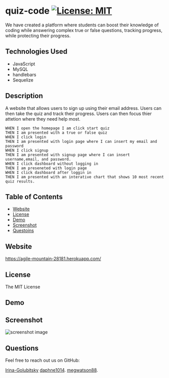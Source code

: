 # quiz-code [![License: MIT](https://img.shields.io/badge/License-MIT-yellow.svg)](https://opensource.org/licenses/MIT)
We have created a platform where students can boost their knowledge of coding while answering complex true or false questions, tracking progress, while protecting their progress. 

## Technologies Used

* JavaScript
* MySQL
* handlebars
* Sequelize

## Description 

A website that allows users to sign up using their email address. Users can then take the quiz and track their progress. Users can then focus thier attetion where they need help most. 

```
WHEN I open the homepage I am click start quiz
THEN I am presented with a true or false quiz
WHEN I click login
THEN I am presented with login page where I can insert my email and password
WHEN I click signup
THEN I am presented with signup page where I can insert username,email, and password.
WHEN I click dashboard without logging in
THEN I am preseneted with login page
WHEN I click dashboard after loggin in
THEN I am presented with an interative chart that shows 10 most recent quiz results.

```

## Table of Contents 
- [Website](#website)
- [License](#license)
- [Demo](#demo)
- [Screenshot](#screenshot)
- [Questoins](#questions)
  
## Website
  
 https://agile-mountain-28181.herokuapp.com/

## License 
  
  The MIT License

## Demo
  
 

## Screenshot
  
  ![screenshot image]() 
   
## Questions
  Feel free to reach out us on GitHub: 

  [Irina-Golubitsky](https://github.com/Irina-Golubitsky)
  [daphne1014](https://github.com/daphne1014).
  [megwatson88](https://github.com/megwatson88).
  

